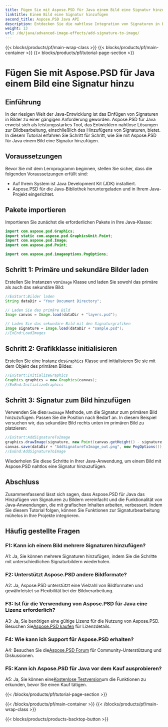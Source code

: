```yaml
---
title: Fügen Sie mit Aspose.PSD für Java einem Bild eine Signatur hinzu
linktitle: Einem Bild eine Signatur hinzufügen
second_title: Aspose.PSD Java API
description: Entdecken Sie die nahtlose Integration von Signaturen in Bilder mit Aspose.PSD für Java. Folgen Sie unserer Schritt-für-Schritt-Anleitung, importieren Sie die erforderlichen Pakete und verbessern Sie die grafischen Funktionen Ihrer Java-Anwendung.
weight: 13
url: /de/java/advanced-image-effects/add-signature-to-image/
---
```


{{< blocks/products/pf/main-wrap-class >}}
{{< blocks/products/pf/main-container >}}
{{< blocks/products/pf/tutorial-page-section >}}

# Fügen Sie mit Aspose.PSD für Java einem Bild eine Signatur hinzu

## Einführung

In der riesigen Welt der Java-Entwicklung ist das Einfügen von Signaturen in Bilder zu einer gängigen Anforderung geworden. Aspose.PSD für Java erweist sich als leistungsstarkes Tool, das Entwicklern nahtlose Lösungen zur Bildbearbeitung, einschließlich des Hinzufügens von Signaturen, bietet. In diesem Tutorial erfahren Sie Schritt für Schritt, wie Sie mit Aspose.PSD für Java einem Bild eine Signatur hinzufügen.

## Voraussetzungen

Bevor Sie mit dem Lernprogramm beginnen, stellen Sie sicher, dass die folgenden Voraussetzungen erfüllt sind:

- Auf Ihrem System ist Java Development Kit (JDK) installiert.
- Aspose.PSD für die Java-Bibliothek heruntergeladen und in Ihrem Java-Projekt eingerichtet.

## Pakete importieren

Importieren Sie zunächst die erforderlichen Pakete in Ihre Java-Klasse:

```java
import com.aspose.psd.Graphics;
import static com.aspose.psd.GraphicsUnit.Point;
import com.aspose.psd.Image;
import com.aspose.psd.Point;

import com.aspose.psd.imageoptions.PngOptions;
```

## Schritt 1: Primäre und sekundäre Bilder laden

 Erstellen Sie Instanzen von`Image` Klasse und laden Sie sowohl das primäre als auch das sekundäre Bild:

```java
//ExStart:Bilder laden
String dataDir = "Your Document Directory";

// Laden Sie das primäre Bild
Image canvas = Image.load(dataDir + "layers.psd");

// Laden Sie das sekundäre Bild mit den Signaturgrafiken
Image signature = Image.load(dataDir + "sample.psd");
//ExEnd:LoadImages
```

## Schritt 2: Grafikklasse initialisieren

 Erstellen Sie eine Instanz des`Graphics` Klasse und initialisieren Sie sie mit dem Objekt des primären Bildes:

```java
//ExStart:InitializeGraphics
Graphics graphics = new Graphics(canvas);
//ExEnd:InitializeGraphics
```

## Schritt 3: Signatur zum Bild hinzufügen

 Verwenden Sie die`DrawImage` Methode, um die Signatur zum primären Bild hinzuzufügen. Passen Sie die Position nach Bedarf an. In diesem Beispiel versuchen wir, das sekundäre Bild rechts unten im primären Bild zu platzieren:

```java
//ExStart:AddSignatureToImage
graphics.drawImage(signature, new Point(canvas.getHeight() - signature.getHeight(), canvas.getWidth() - signature.getWidth()));
canvas.save(dataDir + "AddSignatureToImage_out.png", new PngOptions());
//ExEnd:AddSignatureToImage
```

Wiederholen Sie diese Schritte in Ihrer Java-Anwendung, um einem Bild mit Aspose.PSD nahtlos eine Signatur hinzuzufügen.

## Abschluss

Zusammenfassend lässt sich sagen, dass Aspose.PSD für Java das Hinzufügen von Signaturen zu Bildern vereinfacht und die Funktionalität von Java-Anwendungen, die mit grafischen Inhalten arbeiten, verbessert. Indem Sie diesem Tutorial folgen, können Sie Funktionen zur Signaturbearbeitung mühelos in Ihre Projekte integrieren.

## Häufig gestellte Fragen

### F1: Kann ich einem Bild mehrere Signaturen hinzufügen?

A1: Ja, Sie können mehrere Signaturen hinzufügen, indem Sie die Schritte mit unterschiedlichen Signaturbildern wiederholen.

### F2: Unterstützt Aspose.PSD andere Bildformate?

A2: Ja, Aspose.PSD unterstützt eine Vielzahl von Bildformaten und gewährleistet so Flexibilität bei der Bildverarbeitung.

### F3: Ist für die Verwendung von Aspose.PSD für Java eine Lizenz erforderlich?

 A3: Ja, Sie benötigen eine gültige Lizenz für die Nutzung von Aspose.PSD. Besuchen Sie[Aspose.PSD kaufen](https://purchase.aspose.com/buy) für Lizenzdetails.

### F4: Wie kann ich Support für Aspose.PSD erhalten?

 A4: Besuchen Sie die[Aspose.PSD Forum](https://forum.aspose.com/c/psd/34) für Community-Unterstützung und Diskussionen.

### F5: Kann ich Aspose.PSD für Java vor dem Kauf ausprobieren?

 A5: Ja, Sie können eine[Kostenlose Testversion](https://releases.aspose.com/)um die Funktionen zu erkunden, bevor Sie einen Kauf tätigen.

{{< /blocks/products/pf/tutorial-page-section >}}

{{< /blocks/products/pf/main-container >}}
{{< /blocks/products/pf/main-wrap-class >}}

{{< blocks/products/products-backtop-button >}}
